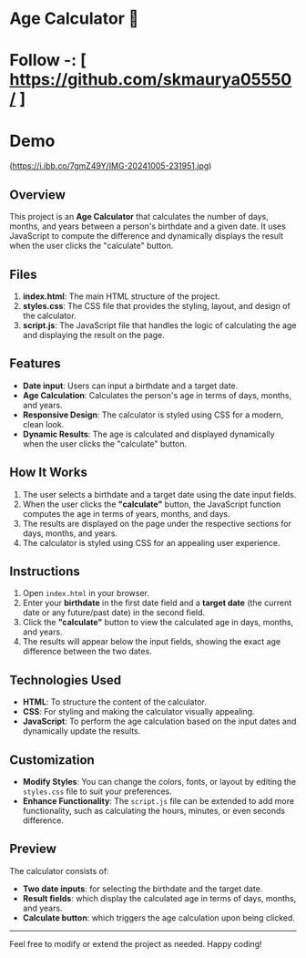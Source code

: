 # Age Calculator 🧮
# Follow -: [ https://github.com/skmaurya05550/ ]
# Demo
(https://i.ibb.co/7gmZ49Y/IMG-20241005-231951.jpg)
## Overview

This project is an **Age Calculator** that calculates the number of days, months, and years between a person's birthdate and a given date. It uses JavaScript to compute the difference and dynamically displays the result when the user clicks the "calculate" button.

## Files

1. **index.html**: The main HTML structure of the project.
2. **styles.css**: The CSS file that provides the styling, layout, and design of the calculator.
3. **script.js**: The JavaScript file that handles the logic of calculating the age and displaying the result on the page.

## Features

- **Date input**: Users can input a birthdate and a target date.
- **Age Calculation**: Calculates the person's age in terms of days, months, and years.
- **Responsive Design**: The calculator is styled using CSS for a modern, clean look.
- **Dynamic Results**: The age is calculated and displayed dynamically when the user clicks the "calculate" button.

## How It Works

1. The user selects a birthdate and a target date using the date input fields.
2. When the user clicks the **"calculate"** button, the JavaScript function computes the age in terms of years, months, and days.
3. The results are displayed on the page under the respective sections for days, months, and years.
4. The calculator is styled using CSS for an appealing user experience.

## Instructions

1. Open `index.html` in your browser.
2. Enter your **birthdate** in the first date field and a **target date** (the current date or any future/past date) in the second field.
3. Click the **"calculate"** button to view the calculated age in days, months, and years.
4. The results will appear below the input fields, showing the exact age difference between the two dates.

## Technologies Used

- **HTML**: To structure the content of the calculator.
- **CSS**: For styling and making the calculator visually appealing.
- **JavaScript**: To perform the age calculation based on the input dates and dynamically update the results.

## Customization

- **Modify Styles**: You can change the colors, fonts, or layout by editing the `styles.css` file to suit your preferences.
- **Enhance Functionality**: The `script.js` file can be extended to add more functionality, such as calculating the hours, minutes, or even seconds difference.

## Preview

The calculator consists of:
- **Two date inputs**: for selecting the birthdate and the target date.
- **Result fields**: which display the calculated age in terms of days, months, and years.
- **Calculate button**: which triggers the age calculation upon being clicked.

---

Feel free to modify or extend the project as needed. Happy coding!
